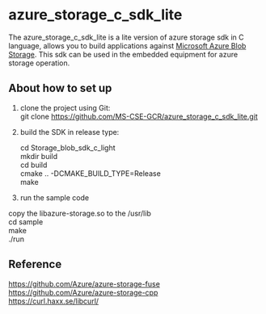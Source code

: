 
# azure_storage_c_sdk_lite

The azure_storage_c_sdk_lite is a lite version of azure storage sdk in C language, allows you to build applications against [Microsoft Azure Blob Storage](https://docs.microsoft.com/zh-cn/azure/storage/blobs/storage-blobs-introduction). 
This sdk can be used in the embedded equipment for azure storage operation.

## About how to set up

1. clone the project using Git:<br>
    git clone https://github.com/MS-CSE-GCR/azure_storage_c_sdk_lite.git<br>

2. build the SDK in release type:<br>

    cd Storage_blob_sdk_c_light  
    mkdir build  
    cd build  
    cmake .. -DCMAKE_BUILD_TYPE=Release  
    make  

3. run the sample code<br>

copy the libazure-storage.so to the /usr/lib  
    cd sample  
    make  
    ./run  

## Reference
https://github.com/Azure/azure-storage-fuse  
https://github.com/Azure/azure-storage-cpp  
https://curl.haxx.se/libcurl/


